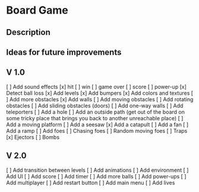 # Board Game

## Description

## Ideas for future improvements

## V 1.0

[ ] Add sound effects
  [x] hit
  [ ] win
  [ ] game over
  [ ] score
  [ ] power-up
[x] Detect ball loss
[x] Add levels
[x] Add bumpers
[x] Add colors and textures
[ ] Add more obstacles
  [x] Add walls
  [ ] Add moving obstacles
  [ ] Add rotating obstacles
  [ ] Add sliding obstacles (doors)
  [ ] Add one-way walls
  [ ] Add teleporters
  [ ] Add a hole
  [ ] Add an outside path (get out of the board on some tricky place that brings you back to another unreachable place)
  [ ] Add a moving platform
  [ ] Add a seesaw
  [x] Add a catapult
  [ ] Add a fan
  [ ] Add a ramp
[ ] Add foes
  [ ] Chasing foes
  [ ] Random moving foes
  [ ] Traps
  [x] Ejectors
  [ ] Bombs

## V 2.0

[ ] Add transition between levels
[ ] Add animations
[ ] Add environment
[ ] Add UI
[ ] Add score
[ ] Add timer
[ ] Add more balls
[ ] Add power-ups
[ ] Add multiplayer
[ ] Add restart button
[ ] Add main menu
[ ] Add lives
